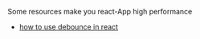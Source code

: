 Some resources make you react-App high performance

- [how to use debounce in react](https://stackoverflow.com/questions/23123138/perform-debounce-in-react-js)

